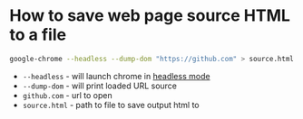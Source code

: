 # How to save web page source HTML to a file

```bash
google-chrome --headless --dump-dom "https://github.com" > source.html
```

- `--headless` - will launch chrome in [headless mode](https://developers.google.com/web/updates/2017/04/headless-chrome#cli)
- `--dump-dom` - will print loaded URL source
- `github.com` - url to open
- `source.html` - path to file to save output html to


